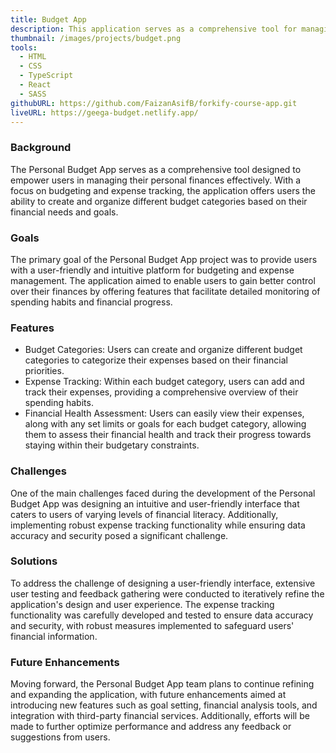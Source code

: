 ```yaml
---
title: Budget App
description: This application serves as a comprehensive tool for managing personal finances and budgeting effectively. Users have the ability to create and organize different budget categories based on their financial needs and goals.
thumbnail: /images/projects/budget.png
tools:
  - HTML
  - CSS
  - TypeScript
  - React
  - SASS
githubURL: https://github.com/FaizanAsifB/forkify-course-app.git
liveURL: https://geega-budget.netlify.app/
---
```


### Background

The Personal Budget App serves as a comprehensive tool designed to empower users in managing their personal finances effectively. With a focus on budgeting and expense tracking, the application offers users the ability to create and organize different budget categories based on their financial needs and goals.

### Goals

The primary goal of the Personal Budget App project was to provide users with a user-friendly and intuitive platform for budgeting and expense management. The application aimed to enable users to gain better control over their finances by offering features that facilitate detailed monitoring of spending habits and financial progress.

### Features

- Budget Categories: Users can create and organize different budget categories to categorize their expenses based on their financial priorities.
- Expense Tracking: Within each budget category, users can add and track their expenses, providing a comprehensive overview of their spending habits.
- Financial Health Assessment: Users can easily view their expenses, along with any set limits or goals for each budget category, allowing them to assess their financial health and track their progress towards staying within their budgetary constraints.

### Challenges

One of the main challenges faced during the development of the Personal Budget App was designing an intuitive and user-friendly interface that caters to users of varying levels of financial literacy. Additionally, implementing robust expense tracking functionality while ensuring data accuracy and security posed a significant challenge.

### Solutions

To address the challenge of designing a user-friendly interface, extensive user testing and feedback gathering were conducted to iteratively refine the application's design and user experience. The expense tracking functionality was carefully developed and tested to ensure data accuracy and security, with robust measures implemented to safeguard users' financial information.

### Future Enhancements

Moving forward, the Personal Budget App team plans to continue refining and expanding the application, with future enhancements aimed at introducing new features such as goal setting, financial analysis tools, and integration with third-party financial services. Additionally, efforts will be made to further optimize performance and address any feedback or suggestions from users.
